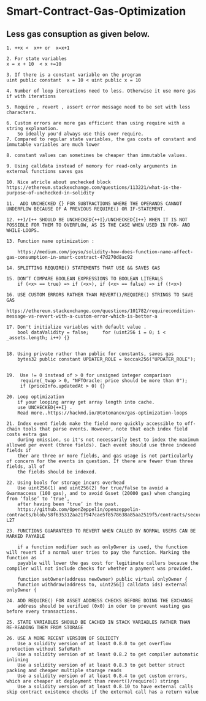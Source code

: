 # Smart-Contract-Gas-Optimization

##  Less gas consuption as given below.

    1. ++x <  x++ or  x=x+1

    2. For state variables 
    x = x + 10  < x +=10 

    3. If there is a constant variable on the program 
    uint public constant  x = 10 < uint public x = 10 
    
    4. Number of loop itereations need to less. Otherwise it use more gas if with iterations
    
    5. Require , revert , assert error message need to be set with less characters.
    
    6. Custom errors are more gas efficient than using require with a string explanation. 
        So ideally you'd always use this over require.
    7. Compared to regular state variables, the gas costs of constant and immutable variables are much lower
    
    8. constant values can sometimes be cheaper than immutable values.
    
    9. Using calldata instead of memory for read-only arguments in external functions saves gas
    
    10. Nice atricle about unchecked block https://ethereum.stackexchange.com/questions/113221/what-is-the-purpose-of-unchecked-in-solidity
    
    11.  ADD UNCHECKED {} FOR SUBTRACTIONS WHERE THE OPERANDS CANNOT UNDERFLOW BECAUSE OF A PREVIOUS REQUIRE() OR IF-STATEMENT.
    
    12. ++I/I++ SHOULD BE UNCHECKED{++I}/UNCHECKED{I++} WHEN IT IS NOT POSSIBLE FOR THEM TO OVERFLOW, AS IS THE CASE WHEN USED IN FOR- AND WHILE-LOOPS.
    
    13. Function name optimization :
    
        https://medium.com/joyso/solidity-how-does-function-name-affect-gas-consumption-in-smart-contract-47d270d8ac92
    
    14. SPLITTING REQUIRE() STATEMENTS THAT USE && SAVES GAS
    
    15. DON’T COMPARE BOOLEAN EXPRESSIONS TO BOOLEAN LITERALS
        if (<x> == true) => if (<x>), if (<x> == false) => if (!<x>)
        
    16. USE CUSTOM ERRORS RATHER THAN REVERT()/REQUIRE() STRINGS TO SAVE GAS 
        https://ethereum.stackexchange.com/questions/101782/requirecondition-message-vs-revert-with-a-custom-error-which-is-better-a
        
    17. Don't initialize variables with default value .
        bool dataValidity = false;     for (uint256 i = 0; i < _assets.length; i++) {}
        
    
    18. Using private rather than public for constants, saves gas 
        bytes32 public constant UPDATER_ROLE = keccak256("UPDATER_ROLE");
        
    
    19.  Use != 0 instead of > 0 for unsigned integer comparison 
         require(_twap > 0, "NFTOracle: price should be more than 0");
         if (priceInfo.updatedAt > 0) {}
         
    20. Loop optimization 
        if your looping array get array length into cache.
        use UNCHECKED{++I} . 
        Read more..https://hackmd.io/@totomanov/gas-optimization-loops
        
    21. Index event fields make the field more quickly accessible to off-chain tools that parse events. However, note that each index field costs extra gas
        during emission, so it's not necessarily best to index the maximum allowed per event (three fields). Each event should use three indexed fields if
        ther are three or more fields, and gas usage is not particularly of concern for the events in question. If there are fewer than three fields, all of
        the fields should be indexed.
        
    22. Using bools for storage incurs overhead
        Use uint256(1) and uint256(2) for true/false to avoid a Gwarmaccess (100 gas), and to avoid Gsset (20000 gas) when changing from ‘false’ to ‘true’,
        after having been ‘true’ in the past. 
        https://github.com/OpenZeppelin/openzeppelin-contracts/blob/58f635312aa21f947cae5f8578638a85aa2519f5/contracts/security/ReentrancyGuard.sol#L23-L27
     
    23. FUNCTIONS GUARANTEED TO REVERT WHEN CALLED BY NORMAL USERS CAN BE MARKED PAYABLE
    
        if a function modifier such as onlyOwner is used, the function will revert if a normal user tries to pay the function. Marking the function as
        payable will lower the gas cost for legitimate callers because the compiler will not include checks for whether a payment was provided.
        
        function setOwner(address newOwner) public virtual onlyOwner {
        function withdraw(address to, uint256[] calldata ids) external onlyOwner {
        
    24. ADD REQUIRE() FOR ASSET ADDRESS CHECKS BEFORE DOING THE EXCHANGE 
        address should be verified (0x0) in oder to prevent wasting gas before every transactions. 
        
    25. STATE VARIABLES SHOULD BE CACHED IN STACK VARIABLES RATHER THAN RE-READING THEM FROM STORAGE
    
    26. USE A MORE RECENT VERSION OF SOLIDITY
        Use a solidity version of at least 0.8.0 to get overflow protection without SafeMath
        Use a solidity version of at least 0.8.2 to get compiler automatic inlining
        Use a solidity version of at least 0.8.3 to get better struct packing and cheaper multiple storage reads
        Use a solidity version of at least 0.8.4 to get custom errors, which are cheaper at deployment than revert()/require() strings
        Use a solidity version of at least 0.8.10 to have external calls skip contract existence checks if the external call has a return value
        
        
         
         


